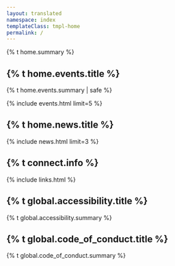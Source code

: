 ```yaml
---
layout: translated
namespace: index
templateClass: tmpl-home
permalink: /
---
```


<section class="intro-section">
  {% t home.summary %}
</section>

<section class="titled-block" aria-labelledby="hl-events">
  <h2 id="hl-events">{% t home.events.title %}</h2>

  {% t home.events.summary | safe %}

  {% include events.html limit=5 %}
</section>

<section class="titled-block" aria-labelledby="hl-news">
  <h2 id="hl-news">{% t home.news.title %}</h2>
  {% include news.html limit=3 %}
</section>


<section class="titled-block" aria-labelledby="hl-links">
  <h2 id="hl-links">{% t connect.info %}</h2>
  {% include links.html %}
</section>

<section class="titled-block" aria-labelledby="hl-a11y">
  <h2 id="hl-a11y">{% t global.accessibility.title %}</h2>
  {% t global.accessibility.summary %}
</section>

<section class="titled-block" aria-labelledby="hl-coc">
  <h2 id="hl-coc">{% t global.code_of_conduct.title %}</h2>
  {% t global.code_of_conduct.summary %}

</section>
